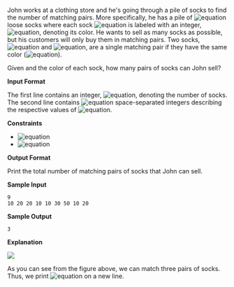 John works at a clothing store and he's going through a pile of socks to find the number of matching pairs. More specifically, he has a pile of ![equation](https://latex.codecogs.com/svg.latex?\inline&space;n) loose socks where each sock ![equation](https://latex.codecogs.com/svg.latex?\inline&space;i) is labeled with an integer, ![equation](https://latex.codecogs.com/svg.latex?\inline&space;c_i), denoting its color. He wants to sell as many socks as possible, but his customers will only buy them in matching pairs. Two socks, ![equation](https://latex.codecogs.com/svg.latex?\inline&space;i) and ![equation](https://latex.codecogs.com/svg.latex?\inline&space;j), are a single matching pair if they have the same color (![equation](https://latex.codecogs.com/svg.latex?\inline&space;c_i&space;=&space;c_j)).

Given  and the color of each sock, how many pairs of socks can John sell?

__Input Format__

The first line contains an integer, ![equation](https://latex.codecogs.com/svg.latex?\inline&space;n), denoting the number of socks. 
The second line contains ![equation](https://latex.codecogs.com/svg.latex?\inline&space;n) space-separated integers describing the respective values of ![equation](https://latex.codecogs.com/svg.latex?\inline&space;c_0,&space;c_1,&space;c_2,&space;...,&space;c_{n-1}).

__Constraints__
* ![equation](https://latex.codecogs.com/svg.latex?\inline&space;1&space;\leq&space;n&space;\leq&space;100)
* ![equation](https://latex.codecogs.com/svg.latex?\inline&space;1&space;\leq&space;c_i&space;\leq&space;100)

__Output Format__

Print the total number of matching pairs of socks that John can sell.

__Sample Input__
```commandline
9
10 20 20 10 10 30 50 10 20
```
__Sample Output__
```commandline
3
```
__Explanation__

![](https://github.com/avtomato/HackerRank/blob/master/Algorithms/img/1474122392-c7b9097430-sock.png)

As you can see from the figure above, we can match three pairs of socks. Thus, we print ![equation](https://latex.codecogs.com/svg.latex?\inline&space;3) on a new line.